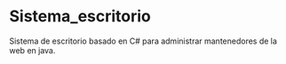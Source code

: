 # Sistema_escritorio
Sistema de escritorio basado en C# para administrar mantenedores de la web en java.
